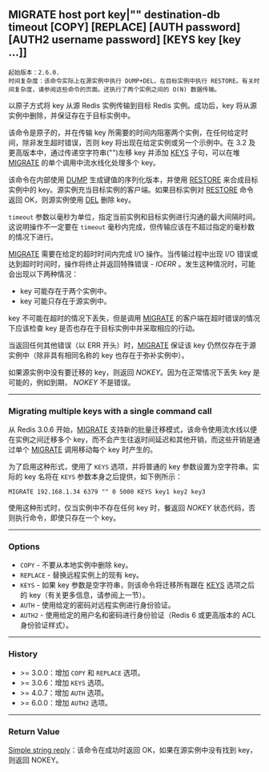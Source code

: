 ## MIGRATE host port key|"" destination-db timeout [COPY] [REPLACE] [AUTH password] [AUTH2 username password] [KEYS key [key ...]]

    起始版本：2.6.0.
    时间复杂度：该命令实际上在源实例中执行 DUMP+DEL，在目标实例中执行 RESTORE。有关时间复杂度，请参阅这些命令的页面。还执行了两个实例之间的 O(N) 数据传输。

以原子方式将 key 从源 Redis 实例传输到目标 Redis 实例。成功后，key 将从源实例中删除，并保证存在于目标实例中。

该命令是原子的，并在传输 key 所需要的时间内阻塞两个实例，在任何给定时间，除非发生超时错误，否则 key 将出现在给定实例或另一个示例中。在 3.2 及更高版本中，通过传递空字符串("")左移 key 并添加 [KEYS](keys.md) 子句，可以在堆 [MIGRATE](migrate.md) 的单个调用中流水线化处理多个 key。

该命令在内部使用 [DUMP](dump.md) 生成键值的序列化版本，并使用 [RESTORE](restore.md) 来合成目标实例中的 key。源实例充当目标实例的客户端。如果目标实例对 [RESTORE](restore.md) 命令返回 OK，则源实例使用 [DEL](del.md) 删除 key。

`timeout` 参数以毫秒为单位，指定当前实例和目标实例进行沟通的最大间隔时间。这说明操作不一定要在 `timeout` 毫秒内完成，但传输应该在不超过指定的毫秒数的情况下进行。

[MIGRATE](migrate.md) 需要在给定的超时时间内完成 I/O 操作。当传输过程中出现 I/O 错误或达到超时时间时，操作将终止并返回特殊错误 - _IOERR_ 。发生这种情况时，可能会出现以下两种情况：
- key 可能存在于两个实例中。
- key 可能只存在于源实例中。

key 不可能在超时的情况下丢失，但是调用 [MIGRATE](migrate.md) 的客户端在超时错误的情况下应该检查 key 是否也存在于目标实例中并采取相应的行动。

当返回任何其他错误（以 ERR 开头）时，[MIGRATE](migrate.md) 保证该 key 仍然仅存在于源实例中（除非具有相同名称的 key 也存在于弥补实例中）。

如果源实例中没有要迁移的 key，则返回 _NOKEY_。因为在正常情况下丢失 key 是可能的，例如到期， _NOKEY_ 不是错误。

---

### Migrating multiple keys with a single command call

从 Redis 3.0.6 开始，[MIGRATE](migrate.md) 支持新的批量迁移模式，该命令使用流水线以便在实例之间迁移多个 key，而不会产生往返时间延迟和其他开销，而这些开销是通过单个 [MIGRATE](migrate.md) 调用移动每个 key 时产生的。

为了启用这种形式，使用了 `KEYS` 选项，并将普通的 key 参数设置为空字符串。实际的 key 名将在 `KEYS` 参数本身之后提供，如下例所示：

```
MIGRATE 192.168.1.34 6379 "" 0 5000 KEYS key1 key2 key3
```

使用这种形式时，仅当实例中不存在任何 key 时，餐返回 _NOKEY_ 状态代码，否则执行命令，即使只存在一个 key。

---

### Options

- `COPY` - 不要从本地实例中删除 key。
- `REPLACE` - 替换远程实例上的现有 key。
- `KEYS` - 如果 key 参数是空字符串，则该命令将迁移所有跟在 [KEYS](keys.md) 选项之后的 key（有关更多信息，请参阅上一节）。
- `AUTH` - 使用给定的密码对远程实例进行身份验证。
- `AUTH2` - 使用给定的用户名和密码进行身份验证（Redis 6 或更高版本的 ACL 身份验证样式）。

---

### History

- &gt;= 3.0.0：增加 `COPY` 和 `REPLACE` 选项。
- &gt;= 3.0.6：增加 `KEYS` 选项。
- &gt;= 4.0.7：增加 `AUTH` 选项。
- &gt;= 6.0.0：增加 `AUTH2` 选项。

---

### Return Value

[Simple string reply](../topics/protocol.md#resp-simple-strings)：该命令在成功时返回 OK，如果在源实例中没有找到 key，则返回 NOKEY。